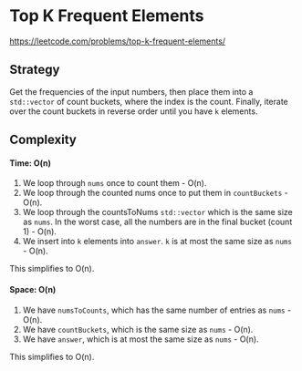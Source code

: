# Top K Frequent Elements
https://leetcode.com/problems/top-k-frequent-elements/

## Strategy
Get the frequencies of the input numbers, then place them into a `std::vector` of count buckets, where the index is the count. Finally, iterate over the count buckets in reverse order until you have `k` elements.

## Complexity
#### Time: O(n)
1. We loop through `nums` once to count them - O(n).
2. We loop through the counted nums once to put them in `countBuckets` - O(n).
3. We loop through the countsToNums `std::vector` which is the same size as `nums`. In the worst case, all the numbers are in the final bucket (count 1) - O(n).
4. We insert into `k` elements into `answer`. `k` is at most the same size as `nums` - O(n).

This simplifies to O(n).

#### Space: O(n)
1. We have `numsToCounts`, which has the same number of entries as `nums` - O(n).
2. We have `countBuckets`, which is the same size as `nums` - O(n).
3. We have `answer`, which is at most the same size as `nums` - O(n).

This simplifies to O(n).
